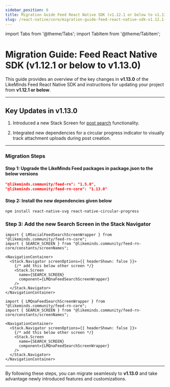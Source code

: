 ```yaml
---
sidebar_position: 6
title: Migration Guide Feed React Native SDK (v1.12.1 or below to v1.13.0)
slug: /react-native/core/migration-guide-feed-react-native-sdk-v1.12.1-or-below--to-v1.13.0
---
```


import Tabs from '@theme/Tabs';
import TabItem from '@theme/TabItem';

# Migration Guide: Feed React Native SDK (v1.12.1 or below to v1.13.0)

This guide provides an overview of the key changes in **v1.13.0** of the LikeMinds Feed React Native SDK and instructions for updating your project from **v1.12.1 or below**.

---

## Key Updates in v1.13.0

1. Introduced a new Stack Screen for [post search](./Screens/LMFeedSearchScreen.md) functionality.

2. Integrated new dependencies for a circular progress indicator to visually track attachment uploads during post creation.

---

### Migration Steps

#### Step 1: Upgrade the LikeMinds Feed packages in package.json to the below versions

```json
"@likeminds.community/feed-rn": "1.5.0",
"@likeminds.community/feed-rn-core": "1.13.0"
```

#### Step 2: Install the new dependencies given below

```
npm install react-native-svg react-native-circular-progress
```

### Step 3: Add the new Search Screen in the Stack Navigator

<Tabs>
<TabItem value="SocialFeed" label="Social Feed">

```tsx
import { LMSocialFeedSearchScreenWrapper } from "@likeminds.community/feed-rn-core";
import { SEARCH_SCREEN } from "@likeminds.community/feed-rn-core/constants/screenNames";

<NavigationContainer>
  <Stack.Navigator screenOptions={{ headerShown: false }}>
    {/* add this below other screen */}
    <Stack.Screen
      name={SEARCH_SCREEN}
      component={LMQnaFeedSearchScreenWrapper}
    />
  </Stack.Navigator>
</NavigationContainer>

```

</TabItem>
<TabItem value="QnA Feed" label="QnA Feed">

```tsx
import { LMQnaFeedSearchScreenWrapper } from "@likeminds.community/feed-rn-core";
import { SEARCH_SCREEN } from "@likeminds.community/feed-rn-core/constants/screenNames";

<NavigationContainer>
  <Stack.Navigator screenOptions={{ headerShown: false }}>
    {/* add this below other screen */}
    <Stack.Screen
      name={SEARCH_SCREEN}
      component={LMQnaFeedSearchScreenWrapper}
    />
  </Stack.Navigator>
</NavigationContainer>
```

</TabItem>
</Tabs>


---

By following these steps, you can migrate seamlessly to **v1.13.0** and take advantage newly introduced features and customizations.
